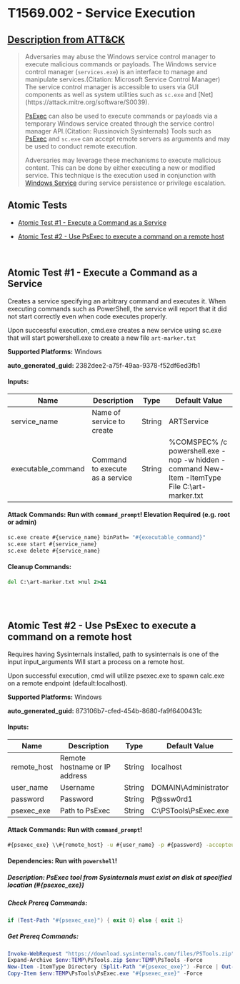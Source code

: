 # T1569.002 - Service Execution
## [Description from ATT&CK](https://attack.mitre.org/techniques/T1569/002)
<blockquote>Adversaries may abuse the Windows service control manager to execute malicious commands or payloads. The Windows service control manager (<code>services.exe</code>) is an interface to manage and manipulate services.(Citation: Microsoft Service Control Manager) The service control manager is accessible to users via GUI components as well as system utilities such as <code>sc.exe</code> and [Net](https://attack.mitre.org/software/S0039).

[PsExec](https://attack.mitre.org/software/S0029) can also be used to execute commands or payloads via a temporary Windows service created through the service control manager API.(Citation: Russinovich Sysinternals) Tools such as [PsExec](https://attack.mitre.org/software/S0029) and <code>sc.exe</code> can accept remote servers as arguments and may be used to conduct remote execution.

Adversaries may leverage these mechanisms to execute malicious content. This can be done by either executing a new or modified service. This technique is the execution used in conjunction with [Windows Service](https://attack.mitre.org/techniques/T1543/003) during service persistence or privilege escalation.</blockquote>

## Atomic Tests

- [Atomic Test #1 - Execute a Command as a Service](#atomic-test-1---execute-a-command-as-a-service)

- [Atomic Test #2 - Use PsExec to execute a command on a remote host](#atomic-test-2---use-psexec-to-execute-a-command-on-a-remote-host)


<br/>

## Atomic Test #1 - Execute a Command as a Service
Creates a service specifying an arbitrary command and executes it. When executing commands such as PowerShell, the service will report that it did not start correctly even when code executes properly.

Upon successful execution, cmd.exe creates a new service using sc.exe that will start powershell.exe to create a new file `art-marker.txt`

**Supported Platforms:** Windows


**auto_generated_guid:** 2382dee2-a75f-49aa-9378-f52df6ed3fb1





#### Inputs:
| Name | Description | Type | Default Value |
|------|-------------|------|---------------|
| service_name | Name of service to create | String | ARTService|
| executable_command | Command to execute as a service | String | %COMSPEC% /c powershell.exe -nop -w hidden -command New-Item -ItemType File C:&#92;art-marker.txt|


#### Attack Commands: Run with `command_prompt`!  Elevation Required (e.g. root or admin) 


```cmd
sc.exe create #{service_name} binPath= "#{executable_command}"
sc.exe start #{service_name}
sc.exe delete #{service_name}
```

#### Cleanup Commands:
```cmd
del C:\art-marker.txt >nul 2>&1
```





<br/>
<br/>

## Atomic Test #2 - Use PsExec to execute a command on a remote host
Requires having Sysinternals installed, path to sysinternals is one of the input input_arguments
Will start a process on a remote host.

Upon successful execution, cmd will utilize psexec.exe to spawn calc.exe on a remote endpoint (default:localhost).

**Supported Platforms:** Windows


**auto_generated_guid:** 873106b7-cfed-454b-8680-fa9f6400431c





#### Inputs:
| Name | Description | Type | Default Value |
|------|-------------|------|---------------|
| remote_host | Remote hostname or IP address | String | localhost|
| user_name | Username | String | DOMAIN&#92;Administrator|
| password | Password | String | P@ssw0rd1|
| psexec_exe | Path to PsExec | String | C:&#92;PSTools&#92;PsExec.exe|


#### Attack Commands: Run with `command_prompt`! 


```cmd
#{psexec_exe} \\#{remote_host} -u #{user_name} -p #{password} -accepteula "C:\Windows\System32\calc.exe"
```




#### Dependencies:  Run with `powershell`!
##### Description: PsExec tool from Sysinternals must exist on disk at specified location (#{psexec_exe})
##### Check Prereq Commands:
```powershell
if (Test-Path "#{psexec_exe}") { exit 0} else { exit 1}
```
##### Get Prereq Commands:
```powershell
Invoke-WebRequest "https://download.sysinternals.com/files/PSTools.zip" -OutFile "$env:TEMP\PsTools.zip"
Expand-Archive $env:TEMP\PsTools.zip $env:TEMP\PsTools -Force
New-Item -ItemType Directory (Split-Path "#{psexec_exe}") -Force | Out-Null
Copy-Item $env:TEMP\PsTools\PsExec.exe "#{psexec_exe}" -Force
```




<br/>
